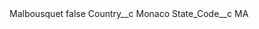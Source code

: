 <?xml version="1.0" encoding="UTF-8"?>
<CustomMetadata xmlns="http://soap.sforce.com/2006/04/metadata" xmlns:xsi="http://www.w3.org/2001/XMLSchema-instance" xmlns:xsd="http://www.w3.org/2001/XMLSchema">
    <label>Malbousquet</label>
    <protected>false</protected>
    <values>
        <field>Country__c</field>
        <value xsi:type="xsd:string">Monaco</value>
    </values>
    <values>
        <field>State_Code__c</field>
        <value xsi:type="xsd:string">MA</value>
    </values>
</CustomMetadata>
